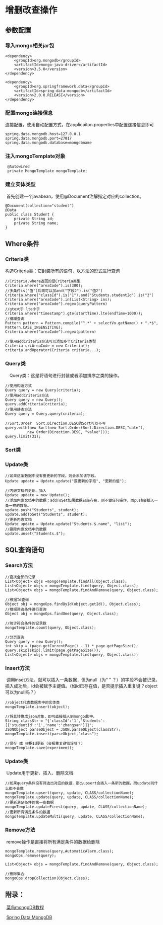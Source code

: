 # 增删改查操作

## 参数配置

### 导入mongo相关jar包

```
<dependency>
    <groupId>org.mongodb</groupId>
    <artifactId>mongo-java-driver</artifactId>
    <version>3.5.0</version>
</dependency>

<dependency>
    <groupId>org.springframework.data</groupId>
    <artifactId>spring-data-mongodb</artifactId>
    <version>2.0.0.RELEASE</version>
</dependency>
```

### 配置mongo连接信息

​	连接配置，使用自动配置方式，在applicaiton.properties中配置连接信息即可

```
spring.data.mongodb.host=127.0.0.1
spring.data.mongodb.port=27017
spring.data.mongodb.database=mongdbname
```

### 注入mongoTemplate对象 

```
 @Autowired
 private MongoTemplate mongoTemplate;  
```

### 建立实体类型

​	首先创建一个javabean，使用@Document注解指定对应的collection。

```
@Document(collection="student")
@Data
public class Student {
    private String id;
    private String name;
}
```

## Where条件

### Criteria类

 构造Criteria类：它封装所有的语句，以方法的形式进行查询

```
//Criteria.where返回的是Criteria类型
Criteria.where("areaCode").is(300);
//多条件is("值")后面可以加and("字段2").is("值2")
Criteria.where("classId").is("1").and("Students.studentId").is("3")
Criteria.where("areaCode").in(List<String> ins);
Criteria.where("areaCode").regex(queryPattern)
//gte大于 lte小于
Criteria.where("timestamp").gte(startTime).lte(endTime+1000));
//模糊查询
Pattern pattern = Pattern.compile("^.*" + selectVo.getName() + ".*$", Pattern.CASE_INSENSITIVE);
Criteria.where("areaCode").regex(pattern)

//使用addCriteria方法可以添加多个Criteria类型
Criteria criAreaCode = new Criteria();
criteria.andOperator(Criteria criteria...);
```

### Query类

　Query类：这是将语句进行封装或者添加排序之类的操作。

```
//使用构造方式
Query query = new Query(criteria);
//使用addCriteria方法
Query query = new Query();
query.addCriteria(criteria);
//使用静态方法
Query query = Query.query(criteria);

//Sort.Order  Sort.Direction.DESC的Sort可以不写
query.with(new Sort(new Sort.Order(Sort.Direction.DESC,"date"),
		  new Order(Direction.DESC, "value")));
query.limit(31);
```

### Sort类

### Update类

```
//如果这条数据中没有要更新的字段，则会添加该字段。 
Update update = Update.update("要更新的字段", "更新的值");

//内嵌文档的更新、插入
Update update = new Update();
//添加内嵌文档中的数据：addToSet如果数据已经存在，则不做任何操作，而push会插入一条一样的数据。
update.push("Students", student);
update.addToSet("Students", student);
//更新内嵌文档
Update update = Update.update("Students.$.name", "lisi");
//删除内嵌文档中的数据
update.unset("Students.$");
```

## SQL查询语句

### Search方法

```
//查找全部的记录
List<Object> objs =mongoTemplate.findAll(Object.class);
List<Object> objs = mongoTemplate.find(query, Object.class);
List<Object> objs = mongoTemplate.findAndRemove(query, Object.class);

//根据Id查询
Object obj = mongoOps.findById(object.getId(), Object.class);    
//根据筛选条件进行查询
Object obj = mongoOps.findOne(query, Object.class);

//统计符合条件的记录数
mongoTemplate.count(query, Object.class);

//分页查询
Query query = new Query();
int skip = (page.getCurrentPage() - 1) * page.getPageSize();
query.skip(skip).limit(page.getPageSize()); 
List<Object> objs = mongoTemplate.find(query, Object.class);
```

### Insert方法

​	调用inset方法，就可以插入一条数据，但为null（为“ ” ？）的字段不会被记录。插入成功后，id会被赋予主键值。（如id已存在值，是否提示插入重复键？object可以为null吗？）

```
//object代表数据库中的实体类
mongoTemplate.insert(object);

//将其转换成json对象，即可直接插入到mongodb中。
String classStr = "{'classId':'1','Students':[{'studentId':'1','name':'zhangsan'}]}";
JSONObject parseObject = JSON.parseObject(classStr);
mongoTemplate.insert(parseObject,"class");

//保存 或 根据Id更新（会报重复键错误吗？）
mongoTemplate.save(experiment);
```

### Update类

​	Update用于更新、插入、删除文档

```
//如果query条件没有筛选出对应的数据，那么upsert会插入一条新的数据，而update则什么都不会做
mongoTemplate.upsert(query, update, CLASS/collectionName);
mongoTemplate.update(query, update, CLASS/collectionName);
//更新满足条件的第一条数据
mongoTemplate.updateFirest(query, update, CLASS/collectionName);
//更新所有满足条件的数据
mongoTemplate.updateMulti(query, update, CLASS/collectionName);
```

### Remove方法

​	remove操作是直接将所有满足条件的数据给删除

```
mongoTemplate.remove(query,AutomaticAlarm.class);   
mongoOps.remove(query);

List<Object> objs = mongoTemplate.findAndRemove(query, Object.class);

//删除集合
mongoOps.dropCollection(Object.class);
```

## 附录：

​	[菜鸟mongoDB教程](http://www.runoob.com/mongodb/mongodb-tutorial.html)

​	[Spring Data MongoDB](https://docs.spring.io/spring-data/mongodb/docs/current/api/org/springframework/data/mongodb/core/MongoTemplate.html)